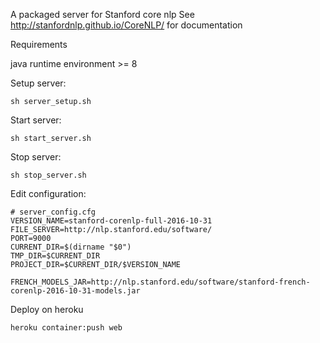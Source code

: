 A packaged server for Stanford core nlp
See http://stanfordnlp.github.io/CoreNLP/ for documentation

Requirements

java runtime environment >= 8


Setup server:
```
sh server_setup.sh
```

Start server:
```
sh start_server.sh
```

Stop server:
```
sh stop_server.sh
```

Edit configuration:
```
# server_config.cfg
VERSION_NAME=stanford-corenlp-full-2016-10-31
FILE_SERVER=http://nlp.stanford.edu/software/
PORT=9000
CURRENT_DIR=$(dirname "$0")
TMP_DIR=$CURRENT_DIR
PROJECT_DIR=$CURRENT_DIR/$VERSION_NAME

FRENCH_MODELS_JAR=http://nlp.stanford.edu/software/stanford-french-corenlp-2016-10-31-models.jar
```


Deploy on heroku
```
heroku container:push web
```
